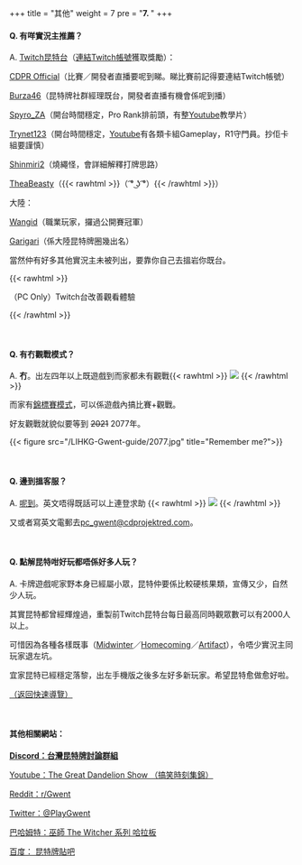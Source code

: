 +++
title = "其他"
weight = 7
pre = "<b>7. </b>"
+++

#### Q. 有咩實況主推薦？

A. [Twitch昆特台](https://www.twitch.tv/directory/game/Gwent%3A%20The%20Witcher%20Card%20Game)（[連結Twitch帳號](https://www.playgwent.com/en/twitch-drops)獲取獎勵）：

[CDPR Official](https://www.twitch.tv/cdprojektred/)（比賽／開發者直播要呢到睇。睇比賽前記得要連結Twitch帳號）

[Burza46](https://www.twitch.tv/burza46/)（昆特牌社群經理既台，開發者直播有機會係呢到播）

[Spyro_ZA](https://www.twitch.tv/spyro_za/)（開台時間穩定，Pro Rank排前頭，有整[Youtube](https://www.youtube.com/channel/UCL3pNEgCMctHbqHHr2Ceq3A)教學片）

[Trynet123](https://www.twitch.tv/trynet123)（開台時間穩定，[Youtube](https://www.youtube.com/user/trynet123/featured)有各類卡組Gameplay，R1守門員。抄佢卡組要謹慎）

[Shinmiri2](https://www.twitch.tv/shinmiri2/)（燒繩怪，會詳細解釋打牌思路）

[TheaBeasty](https://www.twitch.tv/theabeasty)（{{< rawhtml >}}<MO>（ ͡° ͜ʖ ͡°）</MO>{{< /rawhtml >}}）

大陸：

[Wangid](https://www.huya.com/wangid)（職業玩家，攞過公開賽冠軍）

[Garigari](https://www.douyu.com/985317)（係大陸昆特牌圈幾出名）

當然仲有好多其他實況主未被列出，要靠你自己去搵岩你既台。

{{< rawhtml >}}
<div class="expand">
    <div
        class="expand-label"
        style="cursor: pointer;"
        onclick="$h = $(this);$h.next('div').slideToggle(100,function () {$h.children('i').attr('class',function () {return $h.next('div').is(':visible') ? 'fas fa-chevron-down' : 'fas fa-chevron-right';});});"
    >
        <i style="font-size: x-small;" class="fas fa-chevron-right"></i><MO>（PC Only）</MO><bold>Twitch台改善觀看體驗</bold>
    </div>
    <div class="expand-content" style="display: none">
        <pre><code class="hljs">安裝瀏覽器插件<a href="https://betterttv.com/" style="font-weight: bold; display: initial;">BetterTTV。</a><br/>安裝前：<br/><br/><span style="display: inline-block;"><img src="/LIHKG-Gwent-guide/bttvBefore.jpg" style="margin: unset;"/></span><br/>安裝後（留意聊天室多左大量Emote）：<br/><br/><span style="display: inline-block;"><img src="/LIHKG-Gwent-guide/bttvAfter.jpg" style="margin: unset;"/></span><br/>如果有Twitch帳號，登入後按右上角自己頭像會彈出一列野，入面可以搵到BTTV設定。<br/><br/>呢個唔止睇昆特有用：基本上外國既實況主全部都會用BetterTTV既Emote。</code><span class="copy-to-clipboard" title="Copy to clipboard"></span></pre>
    </div>
</div>

{{< /rawhtml >}}

&nbsp;

#### Q. 有冇觀戰模式？

A. __冇__。出左四年以上既遊戲到而家都未有觀戰{{< rawhtml >}}
<img src="/LIHKG-Gwent-guide/sosad.gif" style="display: inline-block; margin: unset;"/>
{{< /rawhtml >}}

而家有[錦標賽模式](https://tournaments.playgwent.com/about)，可以係遊戲內搞比賽+觀戰。

好友觀戰就貌似要等到 ~~2021~~ 2077年。

{{< figure src="/LIHKG-Gwent-guide/2077.jpg" title="Remember me?">}}

&nbsp;

#### Q. 邊到搵客服？

A. [呢到](https://support.cdprojektred.com/en/gwent/pc)。英文唔得既話可以上連登求助 {{< rawhtml >}}
<img src="/LIHKG-Gwent-guide/sosad.gif" style="display: inline-block; margin: unset;"/>
{{< /rawhtml >}}

又或者寫英文電郵去[pc_gwent@cdprojektred.com](mailto:pc_gwent@cdprojektred.com)。 

&nbsp;

#### Q. 點解昆特咁好玩都唔係好多人玩？

A. 卡牌遊戲呢家野本身已經屬小眾，昆特仲要係比較硬核果類，宣傳又少，自然少人玩。

其實昆特都曾經輝煌過，重製前Twitch昆特台每日最高同時觀眾數可以有2000人以上。

可惜因為各種各樣既事（[Midwinter](https://youtu.be/pUyVbMKotUY)／[Homecoming](https://tieba.baidu.com/p/6330985924)／[Artifact](https://store.steampowered.com/app/583950/Artifact/)），令唔少實況主同玩家退左坑。

宜家昆特已經穩定落黎，出左手機版之後多左好多新玩家。希望昆特愈做愈好啦。

[（返回快速導覽）](../#quicknav)

&nbsp;

#### 其他相關網站：

__[Discord：台灣昆特牌討論群組](https://discord.gg/QZBDB8n)__

[Youtube：The Great Dandelion Show （搞笑時刻集錦）](https://www.youtube.com/channel/UCjkcfCDhJlzw_jazRjkAaTQ)

[Reddit：r/Gwent](https://www.reddit.com/r/gwent/)

[Twitter：@PlayGwent](https://twitter.com/PlayGwent)

[巴哈姆特：巫師 The Witcher 系列 哈拉板](https://forum.gamer.com.tw/B.php?bsn=7364)

[百度： 昆特牌貼吧](https://tieba.baidu.com/f?kw=昆特牌)